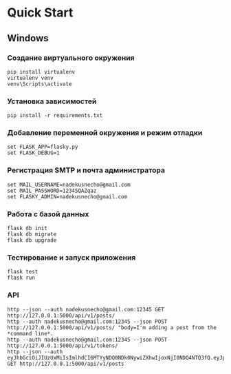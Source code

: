 # Quick Start

## Windows

### Создание виртуального окружения

```
pip install virtualenv
virtualenv venv
venv\Scripts\activate
```

### Установка зависимостей

```
pip install -r requirements.txt
```

### Добавление переменной окружения и режим отладки

```
set FLASK_APP=flasky.py
set FLASK_DEBUG=1
```

### Регистрация SMTP и почта администратора

```
set MAIL_USERNAME=nadekusnecho@gmail.com
set MAIL_PASSWORD=12345QAZqaz
set FLASKY_ADMIN=nadekusnecho@gmail.com
```

### Работа с базой данных

```
flask db init
flask db migrate
flask db upgrade
```

### Тестирование и запуск приложения

```
flask test
flask run
```

### API

```
http --json --auth nadekusnecho@gmail.com:12345 GET http://127.0.0.1:5000/api/v1/posts/
http --auth nadekusnecho@gmail.com:12345 --json POST http://127.0.0.1:5000/api/v1/posts/ "body=I'm adding a post from the *command line*.
http --auth nadekusnecho@gmail.com:12345 --json POST http://127.0.0.1:5000/api/v1/tokens/
http --json --auth eyJhbGciOiJIUzUxMiIsImlhdCI6MTYyNDQ0NDk0NywiZXhwIjoxNjI0NDQ4NTQ3fQ.eyJpZCI6MX0.RI95eYaVsQn6SK_OUazmGeSysfbcod_WHeqUhVj50lRF9ZpQIKc2facTMs07Hgxku8aaIfTJIRO5VdU7UQt5qw: GET http://127.0.0.1:5000/api/v1/posts
```
